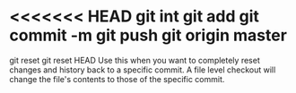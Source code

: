 <<<<<<< HEAD
  git int
  git add
  git commit -m
  git push
  git origin master
=======
git reset
git reset HEAD 
Use this when you want to completely reset changes and history back to a specific commit.
A file level checkout will change the file's contents to those of the specific commit.
